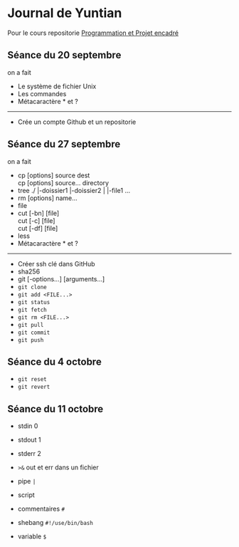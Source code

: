 #  Journal de Yuntian
Pour le cours repositorie [Programmation et Projet encadré](https://github.com/pmagistry/PPE1-2023)
## Séance du 20 septembre

on a fait 
- Le système de fichier Unix
- Les commandes
- Métacaractère * et ?
---
- Crée un compte Github et un repositorie

## Séance du 27 septembre

on a fait
- cp \[options\] source dest
  <br>cp \[options\] source... directory
- tree
  ./
  |-doissier1
  |-doissier2
  |    |-file1
  ...
- rm \[options\] name...
- file
- cut  \[-bn\] \[file\]
  <br>cut \[-c\] \[file\]
  <br>cut \[-df\] \[file\]
- less
- Métacaractère * et ?
---
- Créer ssh clé dans GitHub
- sha256
- git <sous-commande> \[-options...\] \[arguments...\]
- `git clone`
- `git add <FILE...>`
- `git status`
- `git fetch`
- `git rm <FILE...>`
- `git pull`
- `git commit`
- `git push`

## Séance du 4 octobre
-  `git reset`
-  `git revert`


## Séance du 11 octobre
- stdin 0
- stdout 1
- stderr 2
- `>&` out et err dans un fichier
- pipe `|`

- script
- commentaires `#`
- shebang `#!/use/bin/bash`
- variable `$`